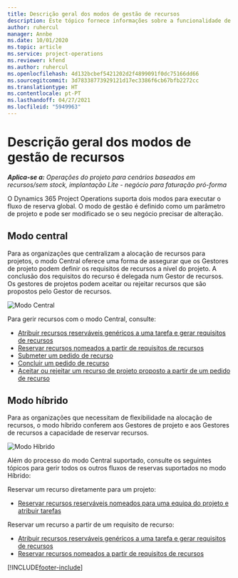 ```yaml
---
title: Descrição geral dos modos de gestão de recursos
description: Este tópico fornece informações sobre a funcionalidade de gestão de recursos no Dynamics 365 Project Operations.
author: ruhercul
manager: Annbe
ms.date: 10/01/2020
ms.topic: article
ms.service: project-operations
ms.reviewer: kfend
ms.author: ruhercul
ms.openlocfilehash: 4d132bcbef5421202d2f4899091f0dc75166dd66
ms.sourcegitcommit: 3d78338773929121d17ec3386f6cb67bfb2272cc
ms.translationtype: HT
ms.contentlocale: pt-PT
ms.lasthandoff: 04/27/2021
ms.locfileid: "5949963"
---
```

# <a name="resource-management-modes-overview"></a>Descrição geral dos modos de gestão de recursos

_**Aplica-se a:** Operações do projeto para cenários baseados em recursos/sem stock, implantação Lite - negócio para faturação pró-forma_


O Dynamics 365 Project Operations suporta dois modos para executar o fluxo de reserva global. O modo de gestão é definido como um parâmetro de projeto e pode ser modificado se o seu negócio precisar de alteração.    

## <a name="central-mode"></a>Modo central
Para as organizações que centralizam a alocação de recursos para projetos, o modo Central oferece uma forma de assegurar que os Gestores de projeto podem definir os requisitos de recursos a nível do projeto. A conclusão dos requisitos do recurso é delegada num Gestor de recursos. Os gestores de projetos podem aceitar ou rejeitar recursos que são propostos pelo Gestor de recursos.

![Modo Central](./media/resource-management-central.png)

Para gerir recursos com o modo Central, consulte:

- [Atribuir recursos reserváveis genéricos a uma tarefa e gerar requisitos de recursos](/dynamics365/project-service/assign-generic-bookable-resource)
- [Reservar recursos nomeados a partir de requisitos de recursos](/dynamics365/project-service/book-named-resource)
- [Submeter um pedido de recurso](/dynamics365/project-service/submit-resource-request)
- [Concluir um pedido de recurso](/dynamics365/project-service/resource-management-fulfill-requests)
- [Aceitar ou rejeitar um recurso de projeto proposto a partir de um pedido de recurso](/dynamics365/project-service/accept-reject-proposed-resource)

## <a name="hybrid-mode"></a>Modo híbrido
Para as organizações que necessitam de flexibilidade na alocação de recursos, o modo híbrido conferem aos Gestores de projeto e aos Gestores de recursos a capacidade de reservar recursos.

![Modo Híbrido](./media/resource-management-hybrid.png)

Além do processo do modo Central suportado, consulte os seguintes tópicos para gerir todos os outros fluxos de reservas suportados no modo Híbrido:

Reservar um recurso diretamente para um projeto:
- [Reservar recursos reserváveis nomeados para uma equipa do projeto e atribuir tarefas](/dynamics365/project-service/assign-named-bookable-resource)

Reservar um recurso a partir de um requisito de recurso:
- [Atribuir recursos reserváveis genéricos a uma tarefa e gerar requisitos de recursos](/dynamics365/project-service/assign-generic-bookable-resource)
- [Reservar recursos nomeados a partir de requisitos de recursos](/dynamics365/project-service/book-named-resource)


[!INCLUDE[footer-include](../includes/footer-banner.md)]